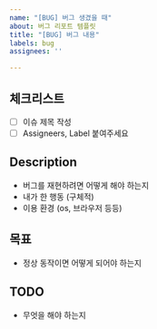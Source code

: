 ```yaml
---
name: "[BUG] 버그 생겼을 때"
about: 버그 리포트 템플릿
title: "[BUG] 버그 내용"
labels: bug
assignees: ''

---
```


## 체크리스트
- [ ] 이슈 제목 작성
- [ ] Assigneers, Label 붙여주세요

## Description
- 버그를 재현하려면 어떻게 해야 하는지
- 내가 한 행동 (구체적)
- 이용 환경 (os, 브라우저 등등)

## 목표
- 정상 동작이면 어떻게 되어야 하는지

## TODO
- 무엇을 해야 하는지

<!-- 
브랜치 이름: FIX/개발할-기능-간단히-#이슈번호
커밋메시지: FIX: 개발한 내용 #이슈번호
-->
